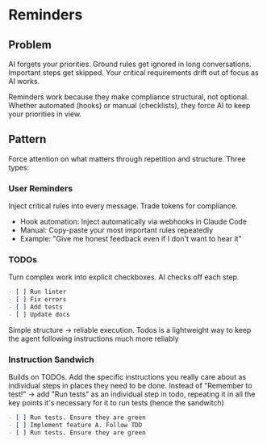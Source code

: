 # Reminders

## Problem
AI forgets your priorities. Ground rules get ignored in long conversations. Important steps get skipped. Your critical requirements drift out of focus as AI works.

Reminders work because they make compliance structural, not optional. Whether automated (hooks) or manual (checklists), they force AI to keep your priorities in view.

## Pattern
Force attention on what matters through repetition and structure. Three types:

### User Reminders
Inject critical rules into every message. Trade tokens for compliance.
- Hook automation: Inject automatically via webhooks in Claude Code
- Manual: Copy-paste your most important rules repeatedly
- Example: "Give me honest feedback even if I don't want to hear it"

### TODOs
Turn complex work into explicit checkboxes. AI checks off each step.
```markdown
- [ ] Run linter
- [ ] Fix errors
- [ ] Add tests
- [ ] Update docs
```
Simple structure → reliable execution.
Todos is a lightweight way to keep the agent following instructions much more reliably

### Instruction Sandwich
Builds on TODOs. Add the specific instructions you really care about as individual steps in places they need to be done.
Instead of "Remember to test!" → add "Run tests" as an individual step in todo, repeating it in all the key points it's necessary for it to run tests (hence the sandwitch)
```markdown
- [ ] Run tests. Ensure they are green 
- [ ] Implement feature A. Follow TDD
- [ ] Run tests. Ensure they are green
```

